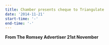 ```yaml
---
title: Chamber presents cheque to Triangulate
date: '2014-11-21'
start-time: '-'
end-time: '-'
---
```

**From The Romsey Advertiser 21st November**
